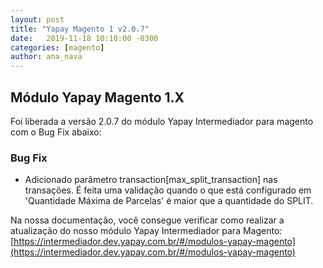 ```yaml
---
layout: post
title: "Yapay Magento 1 v2.0.7"
date:   2019-11-18 10:10:00 -0300
categories: [magento]
author: ana_nava
---
```


## Módulo Yapay Magento 1.X

Foi liberada a versão 2.0.7 do módulo Yapay Intermediador para magento com o Bug Fix abaixo:

<!-- more -->


### **Bug Fix**


- Adicionado parâmetro transaction[max_split_transaction] nas transações. É feita uma validação quando o que está configurado em 'Quantidade Máxima de Parcelas' é maior que a quantidade do SPLIT.


Na nossa documentação, você consegue verificar como realizar a atualização do nosso módulo Yapay Intermediador para Magento: [https://intermediador.dev.yapay.com.br/#/modulos-yapay-magento](https://intermediador.dev.yapay.com.br/#/modulos-yapay-magento)


